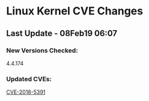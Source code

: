 
# **Linux Kernel CVE Changes**

## Last Update - 08Feb19 06:07

### **New Versions Checked:**

4.4.174

### **Updated CVEs:**

[CVE-2018-5391](https://www.linuxkernelcves.com/cves/CVE-2018-5391)  
